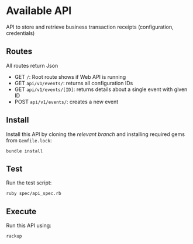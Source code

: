# Available API

API to store and retrieve business transaction receipts (configuration, credentials)

## Routes

All routes return Json

- GET `/`: Root route shows if Web API is running
- GET `api/v1/events/`: returns all configuration IDs
- GET `api/v1/events/[ID]`: returns details about a single event with given ID
- POST `api/v1/events/`: creates a new event

## Install

Install this API by cloning the *relevant branch* and installing required gems from `Gemfile.lock`:

```shell
bundle install
```

## Test

Run the test script:

```shell
ruby spec/api_spec.rb
```

## Execute

Run this API using:

```shell
rackup
```
